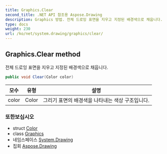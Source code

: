 ```yaml
---
title: Graphics.Clear
second_title: .NET API 참조용 Aspose.Drawing
description: Graphics 방법. 전체 드로잉 표면을 지우고 지정된 배경색으로 채웁니다.
type: docs
weight: 230
url: /ko/net/system.drawing/graphics/clear/
---
```

## Graphics.Clear method

전체 드로잉 표면을 지우고 지정된 배경색으로 채웁니다.

```csharp
public void Clear(Color color)
```

| 모수 | 유형 | 설명 |
| --- | --- | --- |
| color | Color | 그리기 표면의 배경색을 나타내는 색상 구조입니다. |

### 또한보십시오

* struct [Color](../../color/)
* class [Graphics](../)
* 네임스페이스 [System.Drawing](../../graphics/)
* 집회 [Aspose.Drawing](../../../)


